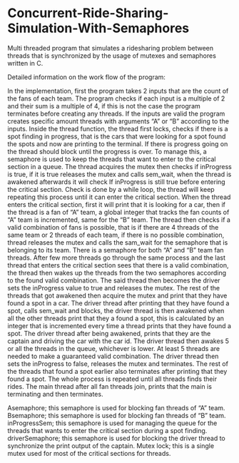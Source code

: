 # Concurrent-Ride-Sharing-Simulation-With-Semaphores
Multi threaded program that simulates a ridesharing problem between threads that is synchronized by the usage of mutexes and semaphores written in C.

Detailed information on the work flow of the program:

In the implementation, first the program takes 2 inputs that are the count of the fans of each team. The program checks if each input is a multiple of 2 and their sum is a multiple of 4, if this is not the case the program terminates before creating any threads. If the inputs are valid the program creates specific amount threads with arguments “A” or “B” according to the inputs. Inside the thread function, the thread first locks, checks if there is a spot finding in progress, that is the cars that were looking for a spot found the spots and now are printing to the terminal. If there is progress going on the thread should block until the progress is over. To manage this, a semaphore is used to keep the threads that want to enter to the critical section in a queue. The thread acquires the mutex then checks if inProgress is true, if it is true releases the mutex and calls sem_wait, when the thread is awakened afterwards it will check If inProgress is still true before entering the critical section. Check is done by a while loop, the thread will keep repeating this process until it can enter the critical section. When the thread enters the critical section, first it will print that it is looking for a car, then if the thread is a fan of “A” team, a global integer that tracks the fan counts of “A” team is incremented, same for the “B” team. The thread then checks if a valid combination of fans is possible, that is if there are 4 threads of the same team or 2 threads of each team, if there is no possible combination, thread releases the mutex and calls the sam_wait for the semaphore that is belonging to its team. There is a semaphore for both “A” and “B” team fan threads. After few more threads go through the same process and the last thread that enters the critical section sees that there is a valid combination, the thread then wakes up the threads from the two semaphores according to the found valid combination. The said thread then becomes the driver sets the inProgress value to true and releases the mutex. The rest of the threads that got awakened then acquire the mutex and print that they have found a spot in a car.  The driver thread after printing that they have found a spot, calls sem_wait and blocks, the driver thread is then awakened when all the other threads print that they a found a spot, this is calculated by an integer that is incremented every time a thread prints that they have found a spot. The driver thread after being awakened, prints that they are the captain and driving the car with the car id. The driver thread then awakes 5 or all the threads in the queue, whichever is lower. At least 5 threads are needed to make a guaranteed valid combination. The driver thread then sets the inProgress to false, releases the mutex and terminates. The rest of the threads that found a spot earlier also terminates after printing that they found a spot. The whole process is repeated until all threads finds their rides. The main thread after all fan threads join, prints that the main is terminating and then terminates.

Asemaphore; this semaphore is used for blocking fan threads of “A” team.
Bsemaphore; this semaphore is used for blocking fan threads of “B” team.
inProgressSem; this semaphore is used for managing the queue for the threads that wants to enter the critical section during a spot finding.
driverSemaphore; this semaphore is used for blocking the driver thread to synchronize the print output of the captain.
Mutex lock; this is a single mutex used for most of the critical sections for threads.
